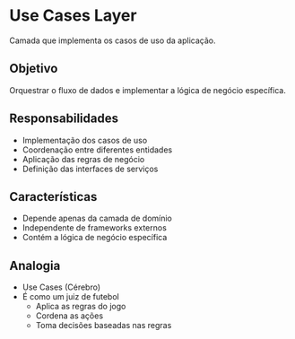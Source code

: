 # Use Cases Layer

Camada que implementa os casos de uso da aplicação.

## Objetivo
Orquestrar o fluxo de dados e implementar a lógica de negócio específica.

## Responsabilidades
- Implementação dos casos de uso
- Coordenação entre diferentes entidades
- Aplicação das regras de negócio
- Definição das interfaces de serviços

## Características
- Depende apenas da camada de domínio
- Independente de frameworks externos
- Contém a lógica de negócio específica 

## Analogia
- Use Cases (Cérebro)
- É como um juiz de futebol
  - Aplica as regras do jogo
  - Cordena as ações
  - Toma decisões baseadas nas regras
